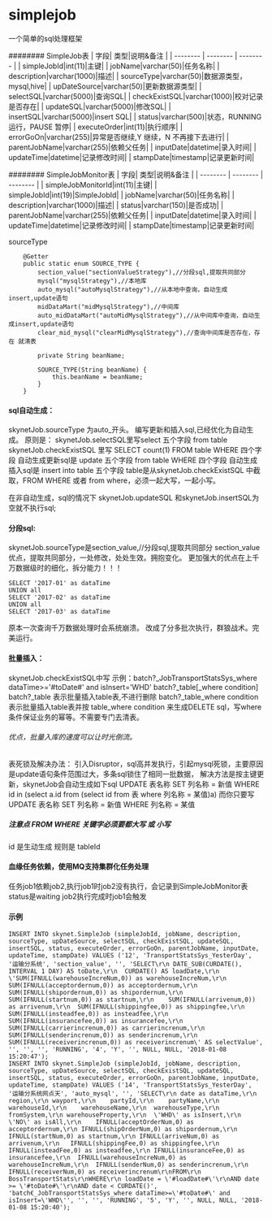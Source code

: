 # simplejob
一个简单的sql处理框架

######## SimpleJob表
| 字段| 类型|说明&备注 |
| -------- | -------- | -------- |
| simpleJobId|int(11)|主键|
| jobName|varchar(50)|任务名称|
| description|varchar(1000)|描述|
| sourceType|varchar(50)|数据源类型，mysql,hive|
| upDateSource|varchar(50)|更新数据源类型|
| selectSQL|varchar(5000)|查询SQL|
| checkExistSQL|varchar(1000)|校对记录是否存在|
| updateSQL|varchar(5000)|修改SQL|
| insertSQL|varchar(5000)|insert SQL|
| status|varchar(500)|状态，RUNNING 运行，PAUSE 暂停|
| executeOrder|int(11)|执行顺序|
| errorGoOn|varchar(255)|异常是否继续,Y 继续，N 不再接下去进行|
| parentJobName|varchar(255)|依赖父任务|
| inputDate|datetime|录入时间|
| updateTime|datetime|记录修改时间|
| stampDate|timestamp|记录更新时间|

######## SimpleJobMonitor表
| 字段| 类型|说明&备注 |
| -------- | -------- | -------- |
| simpleJobMonitorId|int(11)|主键|
| simpleJobId|int(19)|SimpleJobId|
| jobName|varchar(50)|任务名称|
| description|varchar(1000)|描述|
| status|varchar(150)|是否成功|
| parentJobName|varchar(255)|依赖父任务|
| inputDate|datetime|录入时间|
| updateTime|datetime|记录修改时间|
| stampDate|timestamp|记录更新时间|


sourceType

```
    @Getter
    public static enum SOURCE_TYPE {
        section_value("sectionValueStrategy"),//分段sql,提取共同部分
        mysql("mysqlStrategy"),//本地库
        auto_mysql("autoMysqlStrategy"),//从本地中查询，自动生成insert,update语句
        midDataMart("midMysqlStrategy"),//中间库
        auto_midDataMart("autoMidMysqlStrategy"),//从中间库中查询，自动生成insert,update语句
        clear_mid_mysql("clearMidMysqlStrategy"),//查询中间库是否存在，存在 就清表

        private String beanName;

        SOURCE_TYPE(String beanName) {
            this.beanName = beanName;
        }
    }
```

#### sql自动生成：
skynetJob.sourceType 为auto_开头。
编写更新和插入sql,已经优化为自动生成。
原则是：
skynetJob.selectSQL里写select 五个字段 from table
skynetJob.checkExistSQL 里写 SELECT count(1) FROM table WHERE 四个字段
自动生成更新sql是 update 五个字段 from table WHERE 四个字段
自动生成插入sql是 insert into table 五个字段
table是从skynetJob.checkExistSQL 中截取，FROM WHERE  或者 from where，必须一起大写，一起小写。

在非自动生成，sql的情况下 skynetJob.updateSQL  和skynetJob.insertSQL为空就不执行sql;

#### 分段sql:
skynetJob.sourceType是section_value,//分段sql,提取共同部分
section_value优点，提取共同部分，一处修改，处处生效。拥抱变化。
更加强大的优点在上千万数据级时的细化，拆分能力！！！
```
SELECT '2017-01' as dataTime
UNION all
SELECT '2017-02' as dataTime
UNION all
SELECT '2017-03' as dataTime
```
原本一次查询千万数据处理时会系统崩溃。
改成了分多批次执行，群狼战术。完美运行。

#### 批量插入：
skynetJob.checkExistSQL中写
示例：batch?_JobTransportStatsSys_where dataTime>='#toDate#' and isInsert='WHD'
batch?_table[_where condition]
batch?_table   表示批量插入table表,不进行删除
batch?_table_where condition    表示批量插入table表并按 table_where condition  来生成DELETE sql，写where 条件保证业务的幂等。不需要专门去清表。

###### 优点，批量入库的速度可以让时光倒流。

表死锁及解决办法：
引入Disruptor，sql高并发执行，引起mysql死锁，主要原因是update语句条件范围过大，多条sql锁住了相同一批数据，
解决方法是按主键更新，skynetJob会自动生成如下sql
UPDATE 表名称 SET 列名称 = 新值 WHERE id in (select a.id from (select id from 表 where 列名称 = 某值)a)
而你只要写 UPDATE 表名称 SET 列名称 = 新值 WHERE 列名称 = 某值

##### 注意点   FROM   WHERE  关键字必须要都大写 或 小写
id 是生动生成 规则是  tableId

#### 血缘任务依赖，使用MQ支持集群化任务处理
任务job1依赖job2,执行job1时job2没有执行，会记录到SimpleJobMonitor表status是waiting
job2执行完成时job1会触发

#### 示例

```
INSERT INTO skynet.SimpleJob (simpleJobId, jobName, description, sourceType, upDateSource, selectSQL, checkExistSQL, updateSQL, insertSQL, status, executeOrder, errorGoOn, parentJobName, inputDate, updateTime, stampDate) VALUES ('12', 'TransportStatsSys_YesterDay', '运输分系统', 'section_value', '', 'SELECT\r\n	DATE_SUB(CURDATE(), INTERVAL 1 DAY) AS toDate,\r\n	CURDATE() AS loadDate,\r\n	\'SUM(IFNULL(warehouseIncreNum,0)) as warehouseIncreNum,\r\n	SUM(IFNULL(acceptordernum,0)) as acceptordernum,\r\n	SUM(IFNULL(shipordernum,0)) as shipordernum,\r\n	SUM(IFNULL(startnum,0)) as startnum,\r\n	SUM(IFNULL(arrivenum,0)) as arrivenum,\r\n	SUM(IFNULL(shippingfee,0)) as shippingfee,\r\n	SUM(IFNULL(insteadfee,0)) as insteadfee,\r\n	SUM(IFNULL(insurancefee,0)) as insurancefee,\r\n	SUM(IFNULL(carrierincrenum,0)) as carrierincrenum,\r\n	SUM(IFNULL(senderincrenum,0)) as senderincrenum,\r\n	SUM(IFNULL(receiverincrenum,0)) as receiverincrenum\' AS selectValue', '', '', '', 'RUNNING', '4', 'Y', '', NULL, NULL, '2018-01-08 15:20:47');
INSERT INTO skynet.SimpleJob (simpleJobId, jobName, description, sourceType, upDateSource, selectSQL, checkExistSQL, updateSQL, insertSQL, status, executeOrder, errorGoOn, parentJobName, inputDate, updateTime, stampDate) VALUES ('14', 'TransportStatsSys_YesterDay', '运输分系统网点天', 'auto_mysql', '', 'SELECT\r\n	date as dataTime,\r\n	region,\r\n	wayport,\r\n	partyId,\r\n	partyName,\r\n	warehouseId,\r\n	warehouseName,\r\n	warehouseType,\r\n	fromSystem,\r\n	warehouseProperty,\r\n	\'WHD\' as isInsert,\r\n	\'NO\' as isAll,\r\n	IFNULL(acceptOrderNum,0) as acceptordernum,\r\n	IFNULL(shipOrderNum,0) as shipordernum,\r\n	IFNULL(startNum,0) as startnum,\r\n	IFNULL(arriveNum,0) as arrivenum,\r\n	IFNULL(shippingFee,0) as shippingfee,\r\n	IFNULL(insteadFee,0) as insteadfee,\r\n	IFNULL(insuranceFee,0) as insurancefee,\r\n  IFNULL(warehouseIncreNum,0) as warehouseIncreNum,\r\n  IFNULL(senderNum,0) as senderincrenum,\r\n  IFNULL(receiverNum,0) as receiverincrenum\r\nFROM\r\n	BossTransportStats\r\nWHERE\r\n	loadDate = \'#loadDate#\'\r\nAND date >= \'#toDate#\'\r\nAND date < CURDATE()', 'batch€_JobTransportStatsSys_where dataTime>=\'#toDate#\' and isInsert=\'WHD\'', '', '', 'RUNNING', '5', 'Y', '', NULL, NULL, '2018-01-08 15:20:40');
```
